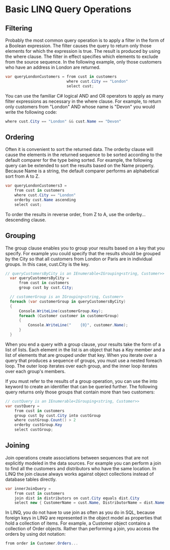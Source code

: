 # Basic LINQ Query Operations
## Filtering
Probably the most common query operation is to apply a filter in the form of a Boolean expression. The filter causes the query to return only those elements for which the expression is true. The result is produced by using the where clause. The filter in effect specifies which elements to exclude from the source sequence. In the following example, only those customers who have an address in London are returned.

```csharp
var queryLondonCustomers = from cust in customers
                           where cust.City == "London"
                           select cust;
```

You can use the familiar C# logical AND and OR operators to apply as many filter expressions as necessary in the where clause. For example, to return only customers from "London" AND whose name is "Devon" you would write the following code:

```csharp
where cust.City == "London" && cust.Name == "Devon"
```

## Ordering
Often it is convenient to sort the returned data. The orderby clause will cause the elements in the returned sequence to be sorted according to the default comparer for the type being sorted. For example, the following query can be extended to sort the results based on the Name property. Because Name is a string, the default comparer performs an alphabetical sort from A to Z.

```csharp
var queryLondonCustomers3 =
    from cust in customers
    where cust.City == "London"
    orderby cust.Name ascending
    select cust;
```
To order the results in reverse order, from Z to A, use the orderby…descending clause.

## Grouping
The group clause enables you to group your results based on a key that you specify. For example you could specify that the results should be grouped by the City so that all customers from London or Paris are in individual groups. In this case, cust.City is the key.

```csharp
// queryCustomersByCity is an IEnumerable<IGrouping<string, Customer>>
  var queryCustomersByCity =
      from cust in customers
      group cust by cust.City;

  // customerGroup is an IGrouping<string, Customer>
  foreach (var customerGroup in queryCustomersByCity)
  {
      Console.WriteLine(customerGroup.Key);
      foreach (Customer customer in customerGroup)
      {
          Console.WriteLine("    {0}", customer.Name);
      }
  }
```
When you end a query with a group clause, your results take the form of a list of lists. Each element in the list is an object that has a Key member and a list of elements that are grouped under that key. When you iterate over a query that produces a sequence of groups, you must use a nested foreach loop. The outer loop iterates over each group, and the inner loop iterates over each group's members.

If you must refer to the results of a group operation, you can use the into keyword to create an identifier that can be queried further. The following query returns only those groups that contain more than two customers:

```csharp
// custQuery is an IEnumerable<IGrouping<string, Customer>>
var custQuery =
    from cust in customers
    group cust by cust.City into custGroup
    where custGroup.Count() > 2
    orderby custGroup.Key
    select custGroup;
```

## Joining
Join operations create associations between sequences that are not explicitly modeled in the data sources. For example you can perform a join to find all the customers and distributors who have the same location. In LINQ the join clause always works against object collections instead of database tables directly.

```csharp
var innerJoinQuery =
    from cust in customers
    join dist in distributors on cust.City equals dist.City
    select new { CustomerName = cust.Name, DistributorName = dist.Name };
```
In LINQ, you do not have to use join as often as you do in SQL, because foreign keys in LINQ are represented in the object model as properties that hold a collection of items. For example, a Customer object contains a collection of Order objects. Rather than performing a join, you access the orders by using dot notation:

```csharp
from order in Customer.Orders...
```

